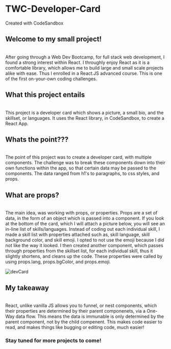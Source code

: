 # TWC-Developer-Card
Created with CodeSandbox
## Welcome to my small project!
<br>
After going through a Web Dev Bootcamp, for full stack web development, I found a strong interest within React. I throughly enjoy React as it is a comfortable library, which allows me to build large and small scale projects alike with ease. Thus I enrolled in a React.JS advanced course. This is one of the first on-your-own coding challenges.

## What this project entails
<br>
This project is a developer card which shows a picture, a small bio, and the skillset, or languages. It uses the React library, in CodeSandbox, to create a React App.

## Whats the point???
<br>
The point of this project was to create a developer card, with multiple components. The challenge was to break these components down into their own functions within the app, so that certain data may be passed to the components. The data ranged from h1's to paragraphs, to css styles, and props.

## What are props?
<br> 
The main idea, was working with props, or properties. Props are a set of data, in the form of an object which is passed into a component. If you look at the bottom of the card, which I will attach a picture below, you will see an in-line list of skills/languages. Instead of coding out each individual skill, I made a skill list with properties attached such as, skill language, skill background color, and skill emoji. I opted to not use the emoji because I did not like the way it looked. I then created another component, which passes through properties from the skillset list, for each individual skill, thus it slightly shortens, and cleans up the code. These properties were called by using props.lang, props.bgColor, and props.emoji. 

![devCard](https://github.com/twwright119/TWC-Developer-Card/assets/115041793/bd019cb0-fe3b-44c5-af45-881f1230d6e5)


## My takeaway
<br> 
React, unlike vanilla JS allows you to funnel, or nest components, which their properties are determined by their parent componenets, via a One-Way data flow. This means the data is immunable is only determined by the parent component, not by the child compenent. This makes code easier to read, and makes things like bugging or editing code, much easier!

### Stay tuned for more projects to come!
